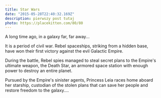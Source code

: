 ```yaml
---
title: Star Wars
date: "2015-05-28T22:40:32.169Z"
description: pierwszy post tutaj
photo: https://placekitten.com/80/80
---
```


A long time ago, in a galaxy far, far away...

It is a period of civil war. Rebel
spaceships, striking from a hidden
base, have won their first victory
against the evil Galactic Empire.

During the battle, Rebel spies managed
to steal secret plans to the Empire's
ultimate weapon, the Death Star, an
armored space station with enough
power to destroy an entire planet.

Pursued by the Empire's sinister agents,
Princess Leia races home aboard her
starship, custodian of the stolen plans
that can save her people and restore
freedom to the galaxy.... 